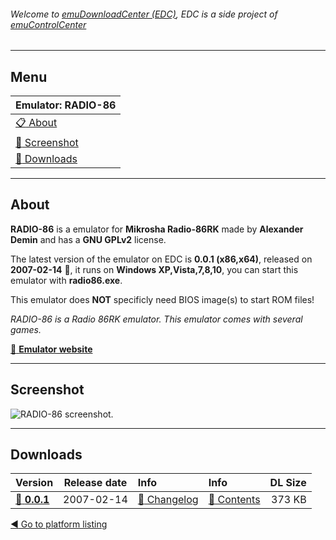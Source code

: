 ###### Welcome to [emuDownloadCenter (EDC)](https://github.com/PhoenixInteractiveNL/emuDownloadCenter/wiki/), EDC is a side project of [emuControlCenter](https://github.com/PhoenixInteractiveNL/emuControlCenter/wiki/)
***
## Menu
| **Emulator: RADIO-86** |
|:---------|
| [:clipboard: About](#about) |
| [:sunrise: Screenshot](#screenshot) |
| [:floppy_disk: Downloads](#downloads) |
***
## About
**RADIO-86** is a emulator for **Mikrosha Radio-86RK** made by **Alexander Demin** and has a **GNU GPLv2** license.

The latest version of the emulator on EDC is **0.0.1 (x86,x64)**, released on **2007-02-14** :triangular_flag_on_post:, it runs on **Windows XP,Vista,7,8,10**, you can start this emulator with **radio86.exe**.

This emulator does **NOT** specificly need BIOS image(s) to start ROM files!

_RADIO-86 is a Radio 86RK emulator. This emulator comes with several games._

[:link: **Emulator website**](http://www.itwas.ru/radio/)
***
## Screenshot
![](https://raw.githubusercontent.com/PhoenixInteractiveNL/emuDownloadCenter/master/hooks/radio86/screen.jpg "RADIO-86 screenshot.")
***
## Downloads
| Version  | Release date  | Info       | Info       | DL Size    |
|:---------|:-------------:|:-----------|:-----------|-----------:|
| [:floppy_disk: **0.0.1**](https://github.com/PhoenixInteractiveNL/edc-repo0005/raw/master/radio86/0.0.1.7z) | 2007-02-14 | [:page_facing_up: Changelog](https://github.com/PhoenixInteractiveNL/edc-repo0005/blob/master/radio86/0.0.1_changelog.txt) | [:mag_right: Contents](https://github.com/PhoenixInteractiveNL/edc-repo0005/blob/master/radio86/0.0.1_contents.txt) | 373 KB |

[:arrow_backward: Go to platform listing](https://github.com/PhoenixInteractiveNL/emuDownloadCenter/wiki/EDC-Platform-List)
